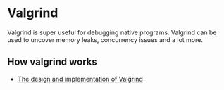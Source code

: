 # Valgrind

Valgrind is super useful for debugging native programs. Valgrind can be used to
uncover memory leaks, concurrency issues and a lot more.

## How valgrind works

- [The design and implementation of Valgrind](https://courses.cs.washington.edu/courses/cse326/05wi/valgrind-doc/mc_techdocs.html)
